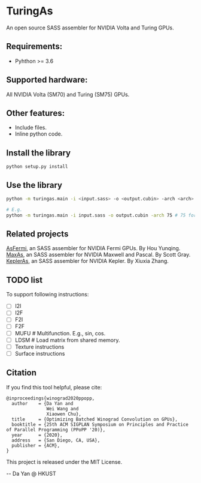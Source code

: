 # TuringAs
An open source SASS assembler for NVIDIA Volta and Turing GPUs.


## Requirements:
* Pyhthon >= 3.6


## Supported hardware:
All NVIDIA Volta (SM70) and Turing (SM75) GPUs.

## Other features:
* Include files.
* Inline python code.

## Install the library
```
python setup.py install
```


## Use the library
```bash
python -m turingas.main -i <input.sass> -o <output.cubin> -arch <arch>

# E.g.
python -m turingas.main -i input.sass -o output.cubin -arch 75 # 75 for Turing
```

## Related projects
[AsFermi](https://github.com/hyqneuron/asfermi), an SASS assembler for NVIDIA Fermi GPUs. By Hou Yunqing.
[MaxAs](https://github.com/NervanaSystems/maxas), an SASS assembler for NVIDIA Maxwell and Pascal. By Scott Gray.
[KeplerAs](https://github.com/PAA-NCIC/PPoPP2017_artifact), an SASS assembler for NVIDIA Kepler. By Xiuxia Zhang.


## TODO list
To support following instructions:
- [ ] I2I
- [ ] I2F
- [ ] F2I
- [ ] F2F
- [ ] MUFU # Multifunction. E.g., sin, cos.
- [ ] LDSM # Load matrix from shared memory.
- [ ] Texture instructions
- [ ] Surface instructions

## Citation
If you find this tool helpful, please cite:
```
@inproceedings{winograd2020ppopp,
  author    = {Da Yan and
               Wei Wang and
               Xiaowen Chu},
  title     = {Optimizing Batched Winograd Convolution on GPUs},
  booktitle = {25th ACM SIGPLAN Symposium on Principles and Practice of Parallel Programming (PPoPP '20)},
  year      = {2020},
  address   = {San Diego, CA, USA},
  publisher = {ACM},
}
```

This project is released under the MIT License.

-- Da Yan @ HKUST
